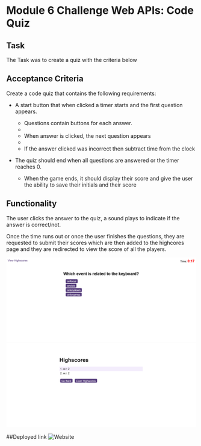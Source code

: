 # Module 6 Challenge Web APIs: Code Quiz

##  Task
The Task was to create a quiz with the criteria below

## Acceptance Criteria

Create a code quiz that contains the following requirements:

* A start button that when clicked a timer starts and the first question appears.
 
  * Questions contain buttons for each answer.
  * 
  * When answer is clicked, the next question appears
  * 
  * If the answer clicked was incorrect then subtract time from the clock

* The quiz should end when all questions are answered or the timer reaches 0.

  * When the game ends, it should display their score and give the user the ability to save their initials and their score
  
## Functionality
The user clicks the answer to the quiz, a sound plays to indicate if the answer is correct/not.

Once the time runs out or once the user finishes the questions, they are requested to submit their scores which are then added to the highcores page and they are redirected to view the score of all the players.


![Screenshot of quiz page](./assets/images/quiz-screenshot.png)
![Screenshot of high scores page](./assets/images/highscores-screenshot.png)

##Deployed link
![Website]( https://gloal.github.io/code-quiz/)
